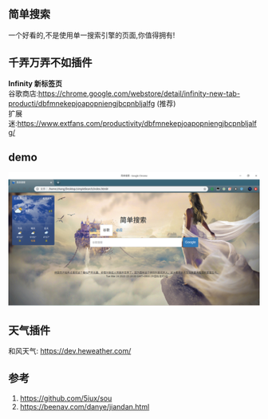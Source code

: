 ## 简单搜索  
一个好看的,不是使用单一搜索引擎的页面,你值得拥有!  

## 千弄万弄不如插件  
**Infinity 新标签页**  
谷歌商店:https://chrome.google.com/webstore/detail/infinity-new-tab-producti/dbfmnekepjoapopniengjbcpnbljalfg  (推荐)  
扩展迷:https://www.extfans.com/productivity/dbfmnekepjoapopniengjbcpnbljalfg/  

## demo  
![demo](https://raw.githubusercontent.com/lionng/simpleSearch/master/image/demo1.png)  

## 天气插件  
和风天气: https://dev.heweather.com/  

## 参考  
1. https://github.com/5iux/sou  
2. https://beenav.com/danye/jiandan.html  
